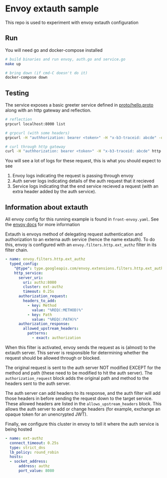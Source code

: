 # Envoy extauth sample

This repo is used to experiment with envoy extauth configuration

## Run

You will need go and docker-compose installed

```sh
# build binaries and run envoy, auth.go and service.go
make up

# bring down (if cmd-C doesn't do it)
docker-compose down
```

## Testing

The service exposes a basic greeter service defined in [proto/hello.proto](./proto/hello.proto) along with an http gateway and reflection.

```sh
# reflection
grpcurl localhost:8000 list

# grpcurl (with some headers)
grpcurl -H "authhorization: bearer <token>" -H "x-b3-traceid: abcde" -d '{"name": "bob"}' localhost:8000 hello.Greeter/GetGreeting

# curl through http gateway
curl -H "authhorization: bearer <token>" -H "x-b3-traceid: abcde" http://localhost:8000/v1/greeting?name=bob
```

You will see a lot of logs for these request, this is what you should expect to see

1. Envoy logs indicating the request is passing through envoy
1. Auth server logs indicating details of the auth request that it recieved
1. Service logs indicating that the end service recieved a request (with an extra header added by the auth service).

## Information about extauth

All envoy config for this running example is found in `front-envoy.yaml`. See the [envoy docs](https://www.envoyproxy.io/docs/envoy/latest/api-v2/config/filter/http/ext_authz/v2/ext_authz.proto) for more information

Extauth is envoys method of delegating request authentication and authorization to an externa auth service (hence the name extauth). To do this, envoy is configured with an `envoy.filters.http.ext_authz` filter in its filter chain.

```yaml
- name: envoy.filters.http.ext_authz
  typed_config:
    "@type": type.googleapis.com/envoy.extensions.filters.http.ext_authz.v3.ExtAuthz
    http_service:
      server_uri:
        uri: authz:8080
        cluster: ext-authz
        timeout: 0.25s
      authorization_request:
        headers_to_add:
          - key: Method
            value: "%REQ(:METHOD)%"
          - key: Path
            value: "%REQ(:PATH)%"
      authorization_response:
        allowed_upstream_headers:
          patterns:
            - exact: authorization
```

When this filter is activated, envoy sends the request as is (almost) to the extauth server. This server is responsible for determining whether the request should be allowed through or blocked.

The original request is sent to the auth server NOT modified EXCEPT for the method and path (these need to be modified to hit the auth server). The `authorization_request` block adds the original path and method to the headers sent to the auth server.

The auth server can add headers to its response, and the auth filter will add those headers in before sending the request down to the target service. These allowed headers are listed in the `allows_upstream_headers` block. This allows the auth server to add or change headers (for example, exchange an opaque token for an unencrypted JWT).

Finally, we configure this cluster in envoy to tell it where the auth service is being hosted

```yaml
- name: ext-authz
  connect_timeout: 0.25s
  type: strict_dns
  lb_policy: round_robin
  hosts:
  - socket_address:
      address: authz
      port_value: 8080
```

